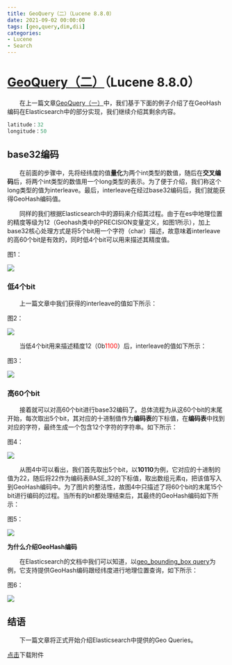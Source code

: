 ```yaml
---
title: GeoQuery（二）（Lucene 8.8.0）
date: 2021-09-02 00:00:00
tags: [geo,query,dim,dii]
categories:
- Lucene
- Search
---
```


# [GeoQuery（二）](https://www.amazingkoala.com.cn/Lucene/Search/)（Lucene 8.8.0）

&emsp;&emsp;在上一篇文章[GeoQuery（一）](https://www.amazingkoala.com.cn/Lucene/Search/2021/0817/GeoQuery（一）)中，我们基于下面的例子介绍了在GeoHash编码在Elasticsearch中的部分实现，我们继续介绍其剩余内容。

```java
latitude：32
longitude：50
```

## base32编码

&emsp;&emsp;在前面的步骤中，先将经纬度的值**量化**为两个int类型的数值，随后在**交叉编码**后，将两个int类型的数值用一个long类型的表示。为了便于介绍，我们称这个long类型的值为interleave。最后，interleave在经过base32编码后，我们就能获得GeoHash编码值。

&emsp;&emsp;同样的我们根据Elasticsearch中的源码来介绍其过程。由于在es中地理位置的精度等级为12（Geohash类中的PRECISION变量定义，如图1所示），加上base32核心处理方式是将5个bit用一个字符（char）描述，故意味着interleave的高60个bit是有效的，同时低4个bit可以用来描述其精度值。

图1：

<img src="http://www.amazingkoala.com.cn/uploads/lucene/Search/GeoQuery/GeoQuery（二）/1.png">

### 低4个bit

&emsp;&emsp;上一篇文章中我们获得的interleave的值如下所示：

图2：

<img src="http://www.amazingkoala.com.cn/uploads/lucene/Search/GeoQuery/GeoQuery（二）/2.png">

&emsp;&emsp;当低4个bit用来描述精度12（0b<font color=Red>1100</font>）后，interleave的值如下所示：

图3：

<img src="http://www.amazingkoala.com.cn/uploads/lucene/Search/GeoQuery/GeoQuery（二）/3.png">

### 高60个bit

&emsp;&emsp;接着就可以对高60个bit进行base32编码了。总体流程为从这60个bit的末尾开始，每次取出5个bit，其对应的十进制值作为**编码表**的下标值，在**编码表**中找到对应的字符，最终生成一个包含12个字符的字符串。如下所示：

图4：

<img src="http://www.amazingkoala.com.cn/uploads/lucene/Search/GeoQuery/GeoQuery（二）/4.png">

&emsp;&emsp;从图4中可以看出，我们首先取出5个bit，以**10110**为例，它对应的十进制的值为22，随后将22作为编码表BASE_32的下标值，取出数组元素q，把该值写入到GeoHash编码中。为了图片的整洁性，故图4中只描述了将60个bit的末尾15个bit进行编码的过程。当所有的bit都处理结束后，其最终的GeoHash编码如下所示：

图5：

<img src="http://www.amazingkoala.com.cn/uploads/lucene/Search/GeoQuery/GeoQuery（二）/5.png">

**为什么介绍GeoHash编码**

&emsp;&emsp;在Elasticsearch的文档中我们可以知道，以[geo_bounding_box query](https://www.elastic.co/guide/en/elasticsearch/reference/7.13/query-dsl-geo-bounding-box-query.html)为例，它支持提供GeoHash编码跟经纬度进行地理位置查询，如下所示：

图6：

<img src="http://www.amazingkoala.com.cn/uploads/lucene/Search/GeoQuery/GeoQuery（二）/6.png">

## 结语

&emsp;&emsp;下一篇文章将正式开始介绍Elasticsearch中提供的Geo Queries。

[点击](http://www.amazingkoala.com.cn/attachment/Lucene/Search/GeoQuery/GeoQuery（二）.zip)下载附件

